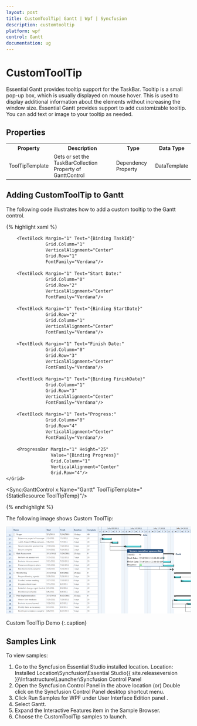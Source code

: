 ```yaml
---
layout: post
title: CustomToolTip| Gantt | Wpf | Syncfusion
description: customtooltip
platform: wpf
control: Gantt
documentation: ug
---
```


# CustomToolTip

Essential Gantt provides tooltip support for the TaskBar. Tooltip is a small pop-up box, which is usually displayed on mouse hover. This is used to display additional information about the elements without increasing the window size. Essential Gantt provides support to add customizable tooltip. You can add text or image to your tooltip as needed. 

## Properties


<table>
<tr>
<th>
Property </th><th>
Description </th><th>
Type </th><th>
Data Type </th></tr>
<tr>
<td>
ToolTipTemplate</td><td>
Gets or set the TaskBarCollection Property of GanttControl</td><td>
Dependency Property</td><td>
DataTemplate</td></tr>
</table>


## Adding CustomToolTip to Gantt 

The following code illustrates how to add a custom tooltip to the Gantt control.

{% highlight xaml %}

<DataTemplate x:Key="ToolTipTemp">
    <Grid>
        <Grid.ColumnDefinitions>
            <ColumnDefinition/>
            <ColumnDefinition/>
        </Grid.ColumnDefinitions>
        <Grid.RowDefinitions>
            <RowDefinition Height="40"/>
            <RowDefinition Height="40"/>
            <RowDefinition Height="40"/>
            <RowDefinition Height="40"/>
            <RowDefinition Height="40"/>
        </Grid.RowDefinitions>
        <Border Grid.Column="0"
                Grid.Row="0" 
                Margin="-2"
                CornerRadius="5" 
                Grid.ColumnSpan="2" 
                Background="#FF1F4877"
                BorderThickness="2">
            <TextBlock Text="{Binding TaskName}"
                       Margin="5,0,0,0"
                       HorizontalAlignment="Center"
                       VerticalAlignment="Center" 
                       FontWeight="Bold"
                       FontFamily="Verdana"
                       Foreground="WhiteSmoke"/>
        </Border>
        <TextBlock Margin = "1"
                   Text="TaskID:" 
                   Grid.Column="0"
                   Grid.Row="1" 
                   VerticalAlignment="Center"
                   FontFamily="Verdana"/>
        
        <TextBlock Margin="1" Text="{Binding TaskId}" 
                   Grid.Column="1"
                   VerticalAlignment="Center" 
                   Grid.Row="1"
                   FontFamily="Verdana"/>

        <TextBlock Margin="1" Text="Start Date:" 
                   Grid.Column="0"
                   Grid.Row="2" 
                   VerticalAlignment="Center"
                   FontFamily="Verdana"/>

        <TextBlock Margin="1" Text="{Binding StartDate}" 
                   Grid.Row="2"
                   Grid.Column="1" 
                   VerticalAlignment="Center"
                   FontFamily="Verdana"/>
        
        <TextBlock Margin="1" Text="Finish Date:"  
                   Grid.Column="0"
                   Grid.Row="3" 
                   VerticalAlignment="Center"
                   FontFamily="Verdana"/>

        <TextBlock Margin="1" Text="{Binding FinishDate}" 
                   Grid.Column="1"
                   Grid.Row="3"
                   VerticalAlignment="Center"
                   FontFamily="Verdana"/>
        
        <TextBlock Margin="1" Text="Progress:" 
                   Grid.Column="0"
                   Grid.Row="4" 
                   VerticalAlignment="Center" 
                   FontFamily="Verdana"/>
        
        <ProgressBar Margin="1" Height="25" 
                     Value="{Binding Progress}"
                     Grid.Column="1" 
                     VerticalAlignment="Center"
                     Grid.Row="4"/>
    </Grid>
</DataTemplate>

<Sync:GanttControl x:Name="Gantt" ToolTipTemplate="{StaticResource ToolTipTemp}"/>

{% endhighlight  %}


The following image shows Custom ToolTip:



![](CustomToolTip_images/CustomToolTip_img1.png)



Custom ToolTip Demo
{:.caption}

## Samples Link

To view samples: 

1. Go to the Syncfusion Essential Studio installed location. 
    Location: Installed Location\Syncfusion\Essential Studio\{{ site.releaseversion }}\Infrastructure\Launcher\Syncfusion Control Panel 
2. Open the Syncfusion Control Panel in the above location (or) Double click on the Syncfusion Control Panel desktop shortcut menu.
2. Click Run Samples for WPF under User Interface Edition panel .
3. Select Gantt.
4. Expand the Interactive Features item in the Sample Browser.
5. Choose the CustomToolTip samples to launch.



